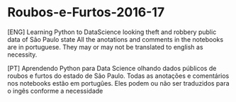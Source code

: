 # Roubos-e-Furtos-2016-17
[ENG]
Learning Python to DataScience looking theft and robbery public data of São Paulo state
All the anotations and comments in the notebooks are in portuguese. They may or may not be translated to english as necessity.

[PT]
Aprendendo Python para Data Science olhando dados públicos de roubos e furtos do estado de São Paulo.
Todas as anotações e comentários nos notebooks estão em portugûes. Eles podem ou não ser traduzidos para o ingês conforme a necessidade
